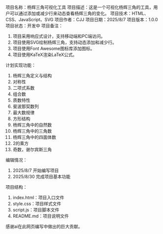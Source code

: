 项目名称：杨辉三角可视化工具
项目描述：这是一个可视化杨辉三角的工具，用户可以通过添加或减少行来动态查看杨辉三角的变化。
项目技术：HTML、CSS、JavaScript、SVG
项目作者：CJJ
项目日期：2025/8/7
项目版本：1.0.0
项目状态：开发中
项目备注：
1. 项目采用响应式设计，支持移动端和PC端访问。
2. 项目使用SVG绘制杨辉三角，支持动态添加和减少行。
3. 项目使用Font Awesome图标库添加图标。
4. 项目使用KaTeX渲染LaTeX公式。

计划实现功能：
1. 杨辉三角定义与结构
2. 对称性
3. 二项式系数
4. 组合数
5. 质数特性
6. 斐波那契数列
7. 最大数规律
8. 方形结构
9. 杨辉三角中的自然数
10. 杨辉三角中的三角数
11. 杨辉三角中的四面体数
12. 2的乘方
13. 奇数，谢尔宾斯三角

编辑情况：
1. 2025/8/7 开始编写项目
2. 2025/8/30 完成项目基本功能

项目结构：
1. index.html：项目入口文件
2. style.css：项目样式文件
3. script.js：项目脚本文件
4. README.md：项目说明文件

感谢ai在此网页编写中做出的巨大贡献。